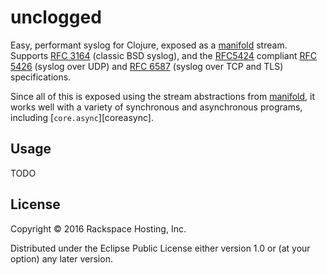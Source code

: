# unclogged

Easy, performant syslog for Clojure, exposed as a [manifold][manifold]
stream. Supports [RFC 3164][RFC3164] (classic BSD syslog), and the
[RFC5424][RFC5424] compliant [RFC 5426][RFC5426] (syslog over UDP) and
[RFC 6587][RFC6587] (syslog over TCP and TLS) specifications.

Since all of this is exposed using the stream abstractions from
[manifold][manifold], it works well with a variety of synchronous and
asynchronous programs, including [`core.async`][coreasync].

[manifold]: https://www.github.com/ztellman/manifold
[RFC3164]: http://tools.ietf.org/html/rfc3164
[RFC5424]: http://tools.ietf.org/html/rfc5424
[RFC5426]: http://tools.ietf.org/html/rfc5426
[RFC6587]: http://tools.ietf.org/html/rfc5426

## Usage

TODO

## License

Copyright © 2016 Rackspace Hosting, Inc.

Distributed under the Eclipse Public License either version 1.0 or (at
your option) any later version.
